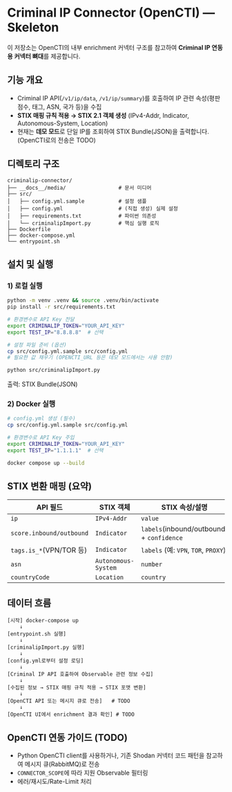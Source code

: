 # Criminal IP Connector (OpenCTI) — Skeleton

이 저장소는 OpenCTI의 내부 enrichment 커넥터 구조를 참고하여 **Criminal IP 연동용 커넥터 뼈대**를 제공합니다.

## 기능 개요
- Criminal IP API(`/v1/ip/data`, `/v1/ip/summary`)를 호출하여 IP 관련 속성(평판 점수, 태그, ASN, 국가 등)을 수집
- **STIX 매핑 규칙 적용 → STIX 2.1 객체 생성** (IPv4-Addr, Indicator, Autonomous-System, Location)
- 현재는 **데모 모드**로 단일 IP를 조회하여 STIX Bundle(JSON)을 출력합니다. (OpenCTI로의 전송은 TODO)

## 디렉토리 구조
```
criminalip-connector/
├── __docs__/media/                 # 문서 미디어
├── src/
│   ├── config.yml.sample           # 설정 샘플
│   ├── config.yml                  # (직접 생성) 실제 설정
│   ├── requirements.txt            # 파이썬 의존성
│   └── criminalipImport.py         # 핵심 실행 로직
├── Dockerfile
├── docker-compose.yml
└── entrypoint.sh
```

## 설치 및 실행

### 1) 로컬 실행
```bash
python -m venv .venv && source .venv/bin/activate
pip install -r src/requirements.txt

# 환경변수로 API Key 전달
export CRIMINALIP_TOKEN="YOUR_API_KEY"
export TEST_IP="8.8.8.8"  # 선택

# 설정 파일 준비 (옵션)
cp src/config.yml.sample src/config.yml
# 필요한 값 채우기 (OPENCTI_URL 등은 데모 모드에서는 사용 안함)

python src/criminalipImport.py
```
출력: STIX Bundle(JSON)

### 2) Docker 실행
```bash
# config.yml 생성 (필수)
cp src/config.yml.sample src/config.yml

# 환경변수로 API Key 주입
export CRIMINALIP_TOKEN="YOUR_API_KEY"
export TEST_IP="1.1.1.1"  # 선택

docker compose up --build
```

## STIX 변환 매핑 (요약)
| API 필드                    | STIX 객체           | STIX 속성/설명                            |
|----------------------------|---------------------|-------------------------------------------|
| `ip`                       | `IPv4-Addr`         | `value`                                   |
| `score.inbound/outbound`   | `Indicator`         | `labels`(inbound/outbound) + `confidence` |
| `tags.is_*`(VPN/TOR 등)    | `Indicator`         | `labels` (예: `VPN`, `TOR`, `PROXY`)      |
| `asn`                      | `Autonomous-System` | `number`                                  |
| `countryCode`              | `Location`          | `country`                                 |

## 데이터 흐름
```
[시작] docker-compose up
    ↓
[entrypoint.sh 실행]
    ↓
[criminalipImport.py 실행]
    ↓
[config.yml로부터 설정 로딩]
    ↓
[Criminal IP API 호출하여 Observable 관련 정보 수집]
    ↓
[수집된 정보 → STIX 매핑 규칙 적용 → STIX 포맷 변환]
    ↓
[OpenCTI API 또는 메시지 큐로 전송]   # TODO
    ↓
[OpenCTI UI에서 enrichment 결과 확인] # TODO
```

## OpenCTI 연동 가이드 (TODO)
- Python OpenCTI client를 사용하거나, 기존 Shodan 커넥터 코드 패턴을 참고하여 메시지 큐(RabbitMQ)로 전송
- `CONNECTOR_SCOPE`에 따라 지원 Observable 필터링
- 에러/재시도/Rate-Limit 처리
